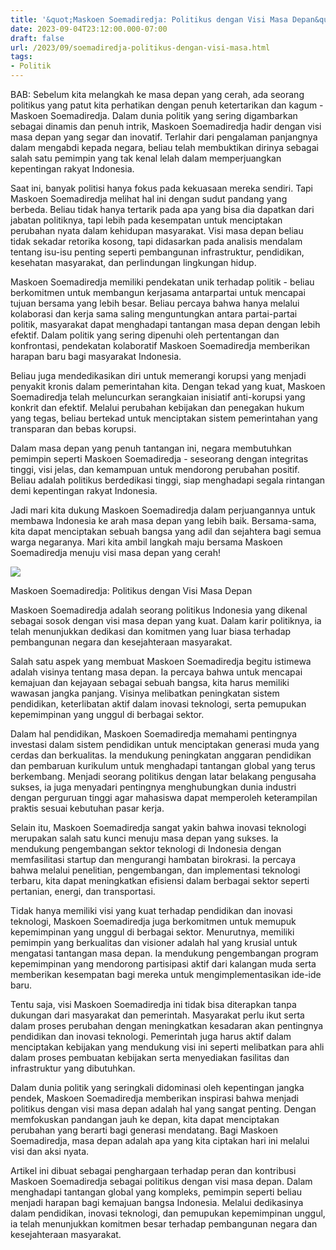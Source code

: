 ```yaml
---
title: '&quot;Maskoen Soemadiredja: Politikus dengan Visi Masa Depan&quot;'
date: 2023-09-04T23:12:00.000-07:00
draft: false
url: /2023/09/soemadiredja-politikus-dengan-visi-masa.html
tags: 
- Politik
---
```


  

BAB: Sebelum kita melangkah ke masa depan yang cerah, ada seorang politikus yang patut kita perhatikan dengan penuh ketertarikan dan kagum - Maskoen Soemadiredja. Dalam dunia politik yang sering digambarkan sebagai dinamis dan penuh intrik, Maskoen Soemadiredja hadir dengan visi masa depan yang segar dan inovatif. Terlahir dari pengalaman panjangnya dalam mengabdi kepada negara, beliau telah membuktikan dirinya sebagai salah satu pemimpin yang tak kenal lelah dalam memperjuangkan kepentingan rakyat Indonesia.

  

Saat ini, banyak politisi hanya fokus pada kekuasaan mereka sendiri. Tapi Maskoen Soemadiredja melihat hal ini dengan sudut pandang yang berbeda. Beliau tidak hanya tertarik pada apa yang bisa dia dapatkan dari jabatan politiknya, tapi lebih pada kesempatan untuk menciptakan perubahan nyata dalam kehidupan masyarakat. Visi masa depan beliau tidak sekadar retorika kosong, tapi didasarkan pada analisis mendalam tentang isu-isu penting seperti pembangunan infrastruktur, pendidikan, kesehatan masyarakat, dan perlindungan lingkungan hidup.

  

Maskoen Soemadiredja memiliki pendekatan unik terhadap politik - beliau berkomitmen untuk membangun kerjasama antarpartai untuk mencapai tujuan bersama yang lebih besar. Beliau percaya bahwa hanya melalui kolaborasi dan kerja sama saling menguntungkan antara partai-partai politik, masyarakat dapat menghadapi tantangan masa depan dengan lebih efektif. Dalam politik yang sering dipenuhi oleh pertentangan dan konfrontasi, pendekatan kolaboratif Maskoen Soemadiredja memberikan harapan baru bagi masyarakat Indonesia.

  

Beliau juga mendedikasikan diri untuk memerangi korupsi yang menjadi penyakit kronis dalam pemerintahan kita. Dengan tekad yang kuat, Maskoen Soemadiredja telah meluncurkan serangkaian inisiatif anti-korupsi yang konkrit dan efektif. Melalui perubahan kebijakan dan penegakan hukum yang tegas, beliau bertekad untuk menciptakan sistem pemerintahan yang transparan dan bebas korupsi.

  

Dalam masa depan yang penuh tantangan ini, negara membutuhkan pemimpin seperti Maskoen Soemadiredja - seseorang dengan integritas tinggi, visi jelas, dan kemampuan untuk mendorong perubahan positif. Beliau adalah politikus berdedikasi tinggi, siap menghadapi segala rintangan demi kepentingan rakyat Indonesia.

  

Jadi mari kita dukung Maskoen Soemadiredja dalam perjuangannya untuk membawa Indonesia ke arah masa depan yang lebih baik. Bersama-sama, kita dapat menciptakan sebuah bangsa yang adil dan sejahtera bagi semua warga negaranya. Mari kita ambil langkah maju bersama Maskoen Soemadiredja menuju visi masa depan yang cerah!

  

![](https://blogger.googleusercontent.com/img/b/R29vZ2xl/AVvXsEgdTClOT5HI6N4k2DUk8shNnLQ3QamZJXplDMCgAbCV722S2pqokxoeRGb8DGjLZePg-JhStjhLwi7T82jVcJXUqpDkpH0n8e9oM86TXhxDOR_aVsTO4k5v1mitbRwOv_2JD2c_D_bafHg/w1200-h630-p-k-no-nu/Maskoen-Soemadiredja-bw-253x300.jpg)

  

Maskoen Soemadiredja: Politikus dengan Visi Masa Depan

  

Maskoen Soemadiredja adalah seorang politikus Indonesia yang dikenal sebagai sosok dengan visi masa depan yang kuat. Dalam karir politiknya, ia telah menunjukkan dedikasi dan komitmen yang luar biasa terhadap pembangunan negara dan kesejahteraan masyarakat.

  

Salah satu aspek yang membuat Maskoen Soemadiredja begitu istimewa adalah visinya tentang masa depan. Ia percaya bahwa untuk mencapai kemajuan dan kejayaan sebagai sebuah bangsa, kita harus memiliki wawasan jangka panjang. Visinya melibatkan peningkatan sistem pendidikan, keterlibatan aktif dalam inovasi teknologi, serta pemupukan kepemimpinan yang unggul di berbagai sektor.

  

Dalam hal pendidikan, Maskoen Soemadiredja memahami pentingnya investasi dalam sistem pendidikan untuk menciptakan generasi muda yang cerdas dan berkualitas. Ia mendukung peningkatan anggaran pendidikan dan pembaruan kurikulum untuk menghadapi tantangan global yang terus berkembang. Menjadi seorang politikus dengan latar belakang pengusaha sukses, ia juga menyadari pentingnya menghubungkan dunia industri dengan perguruan tinggi agar mahasiswa dapat memperoleh keterampilan praktis sesuai kebutuhan pasar kerja.

  

Selain itu, Maskoen Soemadiredja sangat yakin bahwa inovasi teknologi merupakan salah satu kunci menuju masa depan yang sukses. Ia mendukung pengembangan sektor teknologi di Indonesia dengan memfasilitasi startup dan mengurangi hambatan birokrasi. Ia percaya bahwa melalui penelitian, pengembangan, dan implementasi teknologi terbaru, kita dapat meningkatkan efisiensi dalam berbagai sektor seperti pertanian, energi, dan transportasi.

  

Tidak hanya memiliki visi yang kuat terhadap pendidikan dan inovasi teknologi, Maskoen Soemadiredja juga berkomitmen untuk memupuk kepemimpinan yang unggul di berbagai sektor. Menurutnya, memiliki pemimpin yang berkualitas dan visioner adalah hal yang krusial untuk mengatasi tantangan masa depan. Ia mendukung pengembangan program kepemimpinan yang mendorong partisipasi aktif dari kalangan muda serta memberikan kesempatan bagi mereka untuk mengimplementasikan ide-ide baru.

  

Tentu saja, visi Maskoen Soemadiredja ini tidak bisa diterapkan tanpa dukungan dari masyarakat dan pemerintah. Masyarakat perlu ikut serta dalam proses perubahan dengan meningkatkan kesadaran akan pentingnya pendidikan dan inovasi teknologi. Pemerintah juga harus aktif dalam menciptakan kebijakan yang mendukung visi ini seperti melibatkan para ahli dalam proses pembuatan kebijakan serta menyediakan fasilitas dan infrastruktur yang dibutuhkan.

  

Dalam dunia politik yang seringkali didominasi oleh kepentingan jangka pendek, Maskoen Soemadiredja memberikan inspirasi bahwa menjadi politikus dengan visi masa depan adalah hal yang sangat penting. Dengan memfokuskan pandangan jauh ke depan, kita dapat menciptakan perubahan yang berarti bagi generasi mendatang. Bagi Maskoen Soemadiredja, masa depan adalah apa yang kita ciptakan hari ini melalui visi dan aksi nyata.

  

Artikel ini dibuat sebagai penghargaan terhadap peran dan kontribusi Maskoen Soemadiredja sebagai politikus dengan visi masa depan. Dalam menghadapi tantangan global yang kompleks, pemimpin seperti beliau menjadi harapan bagi kemajuan bangsa Indonesia. Melalui dedikasinya dalam pendidikan, inovasi teknologi, dan pemupukan kepemimpinan unggul, ia telah menunjukkan komitmen besar terhadap pembangunan negara dan kesejahteraan masyarakat.